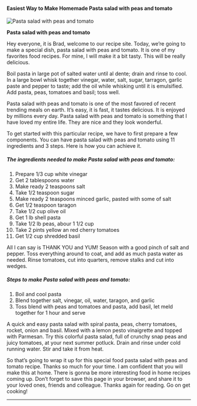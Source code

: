            

#### Easiest Way to Make Homemade Pasta salad with peas and tomato

![Pasta salad with peas and tomato](https://img-global.cpcdn.com/recipes/07276cf9071ff42e/751x532cq70/pasta-salad-with-peas-and-tomato-recipe-main-photo.jpg)

**Pasta salad with peas and tomato**

Hey everyone, it is Brad, welcome to our recipe site. Today, we’re going to make a special dish, pasta salad with peas and tomato. It is one of my favorites food recipes. For mine, I will make it a bit tasty. This will be really delicious.

Boil pasta in large pot of salted water until al dente; drain and rinse to cool. In a large bowl whisk together vinegar, water, salt, sugar, tarragon, garlic paste and pepper to taste; add the oil while whisking until it is emulsified. Add pasta, peas, tomatoes and basil; toss well.

Pasta salad with peas and tomato is one of the most favored of recent trending meals on earth. It’s easy, it is fast, it tastes delicious. It is enjoyed by millions every day. Pasta salad with peas and tomato is something that I have loved my entire life. They are nice and they look wonderful.

To get started with this particular recipe, we have to first prepare a few components. You can have pasta salad with peas and tomato using 11 ingredients and 3 steps. Here is how you can achieve it.

##### The ingredients needed to make Pasta salad with peas and tomato:

1.  Prepare 1/3 cup white vinegar
2.  Get 2 tablespoons water
3.  Make ready 2 teaspoons salt
4.  Take 1/2 teaspoon sugar
5.  Make ready 2 teaspoons minced garlic, pasted with some of salt
6.  Get 1/2 teaspoon taragon
7.  Take 1/2 cup olive oil
8.  Get 1 lb shell pasta
9.  Take 1/2 lb peas, abour 1 1/2 cup
10.  Take 2 pints yellow an red cherry tomatoes
11.  Get 1/2 cup shredded basil

All I can say is THANK YOU and YUM! Season with a good pinch of salt and pepper. Toss everything around to coat, and add as much pasta water as needed. Rinse tomatoes, cut into quarters, remove stalks and cut into wedges.

##### Steps to make Pasta salad with peas and tomato:

1.  Boil and cool pasta
2.  Blend together salt, vinegar, oil, water, taragon, and garlic
3.  Toss blend with peas and tomatoes and pasta, add basil, let meld together for 1 hour and serve

A quick and easy pasta salad with spiral pasta, peas, cherry tomatoes, rocket, onion and basil. Mixed with a lemon pesto vinaigrette and topped with Parmesan. Try this colorful pasta salad, full of crunchy snap peas and juicy tomatoes, at your next summer potluck. Drain and rinse under cold running water. Stir and take it from heat.

So that’s going to wrap it up for this special food pasta salad with peas and tomato recipe. Thanks so much for your time. I am confident that you will make this at home. There is gonna be more interesting food in home recipes coming up. Don’t forget to save this page in your browser, and share it to your loved ones, friends and colleague. Thanks again for reading. Go on get cooking!

* * *